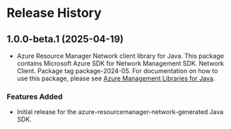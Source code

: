 # Release History

## 1.0.0-beta.1 (2025-04-19)

- Azure Resource Manager Network client library for Java. This package contains Microsoft Azure SDK for Network Management SDK. Network Client. Package tag package-2024-05. For documentation on how to use this package, please see [Azure Management Libraries for Java](https://aka.ms/azsdk/java/mgmt).
### Features Added

- Initial release for the azure-resourcemanager-network-generated Java SDK.
